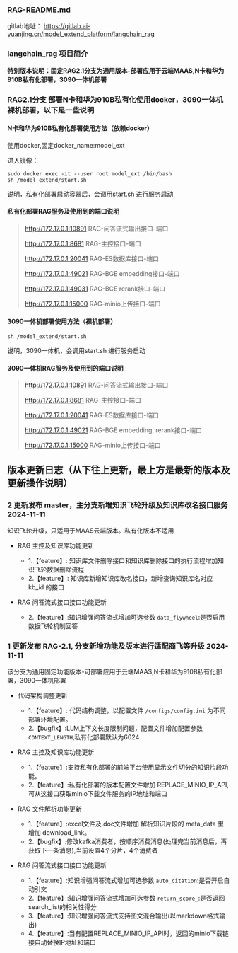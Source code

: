 
### RAG-README.md

gitlab地址：
https://gitlab.ai-yuanjing.cn/model_extend_platform/langchain_rag

###  langchain_rag 项目简介


**特别版本说明：固定RAG2.1分支为通用版本-部署应用于云端MAAS,N卡和华为910B私有化部署，3090一体机部署**

### RAG2.1分支 部署N卡和华为910B私有化使用docker，3090一体机裸机部署，以下是一些说明

#### N卡和华为910B私有化部署使用方法（依赖docker）
使用docker,固定docker_name:model_ext

进入镜像：
```
sudo docker exec -it --user root model_ext /bin/bash 
sh /model_extend/start.sh

```

说明，私有化部署启动容器后，会调用start.sh 进行服务启动


#### 私有化部署RAG服务及使用到的端口说明

> http://172.17.0.1:10891 RAG-问答流式输出接口-端口
> 
> http://172.17.0.1:8681 RAG-主控接口-端口
> 
> http://172.17.0.1:20041 RAG-ES数据库接口-端口
> 
> http://172.17.0.1:49021 RAG-BGE embedding接口-端口  
> 
> http://172.17.0.1:49031 RAG-BCE rerank接口-端口 
> 
> http://172.17.0.1:15000 RAG-minio上传接口-端口 



#### 3090一体机部署使用方法（裸机部署）

```
sh /model_extend/start.sh
```
说明，3090一体机，会调用start.sh 进行服务启动

#### 3090一体机RAG服务及使用到的端口说明

> http://172.17.0.1:10891 RAG-问答流式输出接口-端口
> 
> http://172.17.0.1:8681 RAG-主控接口-端口
> 
> http://172.17.0.1:20041 RAG-ES数据库接口-端口
> 
> http://172.17.0.1:49021 RAG-BGE embedding, rerank接口-端口
> 
> http://172.17.0.1:15000 RAG-minio上传接口-端口



## 版本更新日志（从下往上更新，最上方是最新的版本及更新操作说明）


### 2 更新发布 master，主分支新增知识飞轮升级及知识库改名接口服务 2024-11-11
知识飞轮升级，只适用于MAAS云端版本。私有化版本不适用

- RAG 主控及知识库功能更新
  - 1.【feature】: 知识库文件删除接口和知识库删除接口的执行流程增加知识飞轮数据删除流程
  - 2.【feature】: 知识库新增知识库改名接口，新增查询知识库名对应 kb_id 的接口

- RAG 问答流式接口接口功能更新
  - 2.【feature】:知识增强问答流式增加可选参数 `data_flywheel`:是否启用数据飞轮机制回答

### 1 更新发布 RAG-2.1, 分支新增功能及版本进行适配商飞等升级 2024-11-11
该分支为通用固定功能版本-可部署应用于云端MAAS,N卡和华为910B私有化部署，3090一体机部署
- 代码架构调整更新
  - 1.【feature】: 代码结构调整，以配置文件 `/configs/config.ini` 为不同部署环境配置。
  - 2.【bugfix】:LLM上下文长度限制问题，配置文件增加配置参数`CONTEXT_LENGTH`,私有化部署默认为6024
  
- RAG 主控及知识库功能更新
  - 1.【feature】:支持私有化部署的前端平台使用显示文件切分的知识片段功能。
  - 2.【feature】:私有化部署的版本配置文件增加 REPLACE_MINIO_IP_API,可从这接口获取minio下载文件服务的IP地址和端口


- RAG 文件解析功能更新
  - 1.【feature】:excel文件及.doc文件增加 解析知识片段的 meta_data 里增加 download_link。
  - 2.【bugfix】:修改kafka消费者，按顺序消费消息(处理完当前消息后，再获取下一条消息),当前设置4个分片，4个消费者


- RAG 问答流式接口接口功能更新
  - 1.【feature】:知识增强问答流式增加可选参数 `auto_citation`:是否开启自动引文
  - 2.【feature】:知识增强问答流式增加可选参数 `return_score_`:是否返回search_list的相关性得分
  - 3.【feature】:知识增强问答流式支持图文混合输出(以markdown格式输出)
  - 4.【feature】:当有配置REPLACE_MINIO_IP_API时，返回的minio下载链接自动替换IP地址和端口





